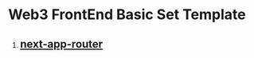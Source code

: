 # Web3 FrontEnd Basic Set Template


1. ## [next-app-router](https://github.com/BlockTech-Corp/template/tree/main/next-app-router)
